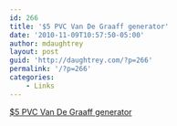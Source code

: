```yaml
---
id: 266
title: '$5 PVC Van De Graaff generator'
date: '2010-11-09T10:57:50-05:00'
author: mdaughtrey
layout: post
guid: 'http://daughtrey.com/?p=266'
permalink: '/?p=266'
categories:
    - Links
---
```


[$5 PVC Van De Graaff generator](http://blog.makezine.com/archive/2010/11/5_pvc_van_de_graaff_generator.html)